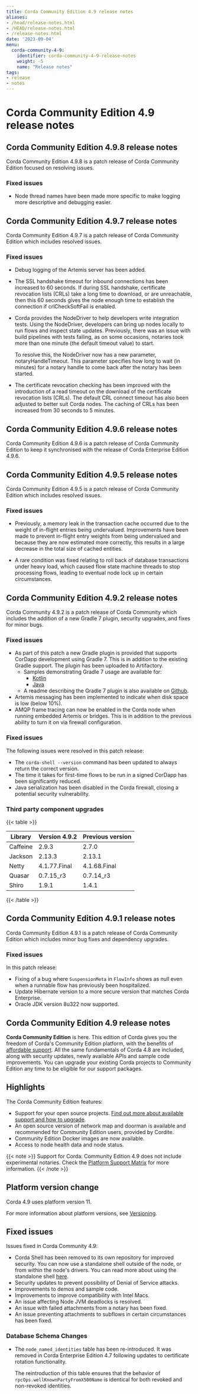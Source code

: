 ```yaml
---
title: Corda Community Edition 4.9 release notes
aliases:
- /head/release-notes.html
- /HEAD/release-notes.html
- /release-notes.html
date: '2023-09-04'
menu:
  corda-community-4-9:
    identifier: corda-community-4-9-release-notes
    weight: -5
    name: "Release notes"
tags:
- release
- notes
---
```


# Corda Community Edition 4.9 release notes

## Corda Community Edition 4.9.8 release notes

Corda Community Edition 4.9.8 is a patch release of Corda Community Edition focused on resolving issues.

### Fixed issues

* Node thread names have been made more specific to make logging more descriptive and debugging easier.

## Corda Community Edition 4.9.7 release notes

Corda Community Edition 4.9.7 is a patch release of Corda Community Edition which includes resolved issues.

### Fixed issues

* Debug logging of the Artemis server has been added.

* The SSL handshake timeout for inbound connections has been increased to 60 seconds. If during SSL handshake, certificate revocation lists (CRLs) take a long time to download, or are unreachable, then this 60 seconds gives the node enough time to establish the connection if crlCheckSoftFail is enabled.

* Corda provides the NodeDriver to help developers write integration tests. Using the NodeDriver, developers can bring up nodes locally to run flows and inspect state updates. Previously, there was an issue with build pipelines with tests failing, as on some occasions, notaries took more than one minute (the default timeout value) to start.

  To resolve this, the NodeDriver now has a new parameter, notaryHandleTimeout. This parameter specifies how long to wait (in minutes) for a notary handle to come back after the notary has been started.

* The certificate revocation checking has been improved with the introduction of a read timeout on the download of the certificate revocation lists (CRLs). The default CRL connect timeout has also been adjusted to better suit Corda nodes. The caching of CRLs has been increased from 30 seconds to 5 minutes.

## Corda Community Edition 4.9.6 release notes

Corda Community Edition 4.9.6 is a patch release of Corda Community Edition to keep it synchronised with the release of Corda Enterprise Edition 4.9.6.

## Corda Community Edition 4.9.5 release notes

Corda Community Edition 4.9.5 is a patch release of Corda Community Edition which includes resolved issues.

### Fixed issues

* Previously, a memory leak in the transaction cache occurred due to the weight of in-flight entries being undervalued. Improvements have been made to prevent in-flight entry weights from being undervalued and because they are now estimated more correctly, this results in a large decrease in the total size of cached entities.

* A rare condition was fixed relating to roll back of database transactions under heavy load, which caused flow state machine threads to stop processing flows, leading to eventual node lock up in certain circumstances.

## Corda Community Edition 4.9.2 release notes

Corda Community 4.9.2 is a patch release of Corda Community which includes the addition of a new Gradle 7 plugin, security upgrades, and fixes for minor bugs.

### Fixed issues

* As part of this patch a new Gradle plugin is provided that supports CorDapp development using Gradle 7. This is in addition to the existing Gradle support. The plugin has been uploaded to Artifactory.
  * Samples demonstrating Gradle 7 usage are available for:
    * [Kotlin](https://github.com/corda/samples-kotlin/tree/chrisr3-gradle7)
    * [Java](https://github.com/corda/samples-java/tree/chrisr3-gradle7)
  * A readme describing the Gradle 7 plugin is also available on [Github](https://github.com/corda/corda-gradle-plugins/tree/release/5.1/cordapp).
* Artemis messaging has been implemented to indicate when disk space is low (below 10%).
* AMQP frame tracing can now be enabled in the Corda node when running embedded Artemis or bridges. This is in addition to the previous ability to turn it on via firewall configuration.

### Fixed issues

The following issues were resolved in this patch release:

* The `corda-shell --version` command has been updated to always return the correct version.
* The time it takes for first-time flows to be run in a signed CorDapp has been significantly reduced.
* Java serialization has been disabled in the Corda firewall, closing a potential security vulnerability.

### Third party component upgrades

{{< table >}}

|Library|Version 4.9.2|Previous version|
|---------|-------|-------|
|Caffeine|2.9.3|2.7.0|
|Jackson|2.13.3|2.13.1|
|Netty|4.1.77.Final|4.1.68.Final|
|Quasar|0.7.15_r3|0.7.14_r3|
|Shiro|1.9.1|1.4.1|

{{< /table >}}

## Corda Community Edition 4.9.1 release notes

Corda Community Edition 4.9.1 is a patch release of Corda Community Edition which includes minor bug fixes and dependency upgrades.

### Fixed issues

In this patch release:

* Fixing of a bug where `SuspensionMeta` in `FlowInfo` shows as null even when a runnable flow has previously been hospitalized.
* Update Hibernate version to a more secure version that matches Corda Enterprise.
* Oracle JDK version 8u322 now supported.

## Corda Community Edition 4.9 release notes

**Corda Community Edition** is here. This edition of Corda gives you the freedom of Corda's Community Edition platform, with the benefits of [affordable support](https://r3.com/support). All the same fundamentals of Corda 4.8 are included, along with security updates, newly available APIs and sample code improvements. You can upgrade your existing Corda projects to Community Edition any time to be eligible for our support packages.

## Highlights

The Corda Community Edition features:

* Support for your open source projects. [Find out more about available support and how to upgrade](https://docs.r3.com/en/platform/corda/4.9/community.html).
* An open source version of network map and doorman is available and recommended for Community Edition users, provided by Cordite.
* Community Edition Docker images are now available.
* Access to node health data and node status.

{{< note >}}
Support for Corda: Community Edition 4.9 does not include experimental notaries. Check the [Platform Support Matrix](release-platform-support-matrix.md) for more information.
{{< /note >}}

## Platform version change

Corda 4.9 uses platform version 11.

For more information about platform versions, see [Versioning](versioning.md).

## Fixed issues

Issues fixed in Corda Community 4.9:

* Corda Shell has been removed to its own repository for improved security. You can now use a standalone shell outside of the node, or from within the node's drivers.  You can read more about using the standalone shell [here](shell.html#the-standalone-shell).
* Security updates to prevent possibility of Denial of Service attacks.
* Improvements to demos and sample code.
* Improvements to improve compatibility with Intel Macs.
* An issue affecting Node JVM deadlocks is resolved.
* An issue with failed attachments from a notary has been fixed.
* An issue preventing attachments to subflows in certain circumstances has been fixed.

### Database Schema Changes

* The `node_named_identities` table has been re-introduced. It was removed in Corda Enterprise Edition 4.7 following updates to certificate rotation functionality.

  The reintroduction of this table ensures that the behavior of `rpcOps.wellKnownPartyFromX500Name` is identical for both revoked and non-revoked identities.
